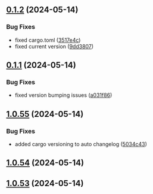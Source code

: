 ## [0.1.2](https://github.com/WBRK-dev/automation-test/compare/v0.1.1...v0.1.2) (2024-05-14)


### Bug Fixes

* fixed cargo.toml ([3517e4c](https://github.com/WBRK-dev/automation-test/commit/3517e4c36db6046eef8de3fa7e25d7b82f252ab1))
* fixed current version ([9dd3807](https://github.com/WBRK-dev/automation-test/commit/9dd380732d48bd0f1a23a6244d97bca642013f79))



## [0.1.1](https://github.com/WBRK-dev/automation-test/compare/v1.0.55...v0.1.1) (2024-05-14)


### Bug Fixes

* fixed version bumping issues ([a031f86](https://github.com/WBRK-dev/automation-test/commit/a031f86b846e1532686b0761cd513f79ffd22d13))



## [1.0.55](https://github.com/WBRK-dev/automation-test/compare/v1.0.54...v1.0.55) (2024-05-14)


### Bug Fixes

* added cargo versioning to auto changelog ([5034c43](https://github.com/WBRK-dev/automation-test/commit/5034c43bdc9b9d790a83c5b21a9be443efbd97cf))



## [1.0.54](https://github.com/WBRK-dev/automation-test/compare/v1.0.53...v1.0.54) (2024-05-14)



## [1.0.53](https://github.com/WBRK-dev/automation-test/compare/v1.0.50...v1.0.53) (2024-05-14)



